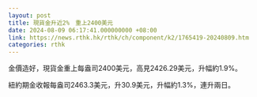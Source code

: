 ```yaml
---
layout: post
title: 現貨金升近2%　重上2400美元
date: 2024-08-09 06:17:41.000000000 +08:00
link: https://news.rthk.hk/rthk/ch/component/k2/1765419-20240809.htm
categories: rthk
---
```


金價造好，現貨金重上每盎司2400美元，高見2426.29美元，升幅約1.9%。

紐約期金收報每盎司2463.3美元，升30.9美元，升幅約1.3%，連升兩日。
